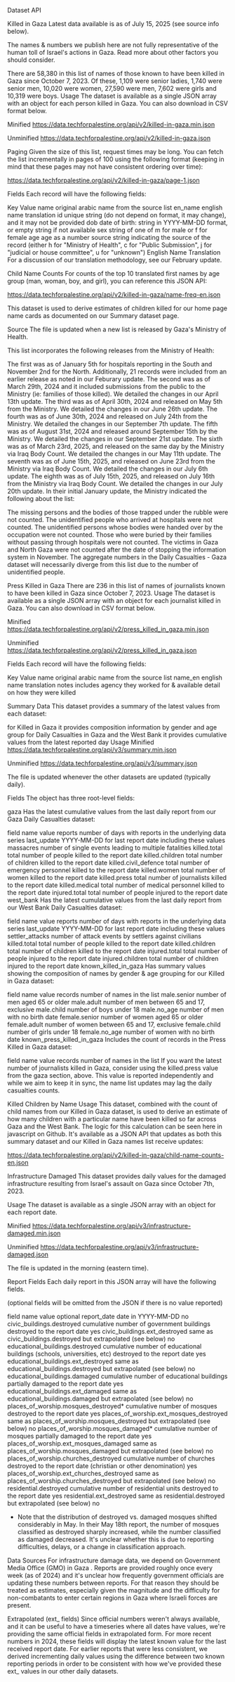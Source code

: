 Dataset API

Killed in Gaza
Latest data available is as of July 15, 2025 (see source info below).

The names & numbers we publish here are not fully representative of the human toll of Israel's actions in Gaza. Read more about other factors you should consider.

There are 58,380 in this list of names of those known to have been killed in Gaza since October 7, 2023. Of these, 1,109 were senior ladies, 1,740 were senior men, 10,020 were women, 27,590 were men, 7,602 were girls and 10,319 were boys.
Usage
The dataset is available as a single JSON array with an object for each person killed in Gaza. You can also download in CSV format below.

Minified
https://data.techforpalestine.org/api/v2/killed-in-gaza.min.json

Unminified
https://data.techforpalestine.org/api/v2/killed-in-gaza.json

Paging
Given the size of this list, request times may be long. You can fetch the list incrementally in pages of 100 using the following format (keeping in mind that these pages may not have consistent ordering over time):

https://data.techforpalestine.org/api/v2/killed-in-gaza/page-1.json

Fields
Each record will have the following fields:

Key	Value
name	original arabic name from the source list
en_name	english name translation
id	unique string (do not depend on format, it may change), and it may not be provided
dob	date of birth: string in YYYY-MM-DD format, or empty string if not available
sex	string of one of m for male or f for female
age	age as a number
source	string indicating the source of the record (either h for "Ministry of Health", c for "Public Submission", j for "judicial or house committee", u for "unknown")
English Name Translation
For a discussion of our translation methodology, see our February update.

Child Name Counts
For counts of the top 10 translated first names by age group (man, woman, boy, and girl), you can reference this JSON API:

https://data.techforpalestine.org/api/v2/killed-in-gaza/name-freq-en.json

This dataset is used to derive estimates of children killed for our home page name cards as documented on our Summary dataset page.

Source
The file is updated when a new list is released by Gaza's Ministry of Health.

This list incorporates the following releases from the Ministry of Health:

The first was as of January 5th for hospitals reporting in the South and November 2nd for the North. Additionally, 21 records were included from an earlier release as noted in our Feburary update.
The second was as of March 29th, 2024 and it included submissions from the public to the Ministry (ie: families of those killed). We detailed the changes in our April 13th update.
The third was as of April 30th, 2024 and released on May 5th from the Ministry. We detailed the changes in our June 26th update.
The fourth was as of June 30th, 2024 and released on July 24th from the Ministry. We detailed the changes in our September 7th update.
The fifth was as of August 31st, 2024 and released around September 15th by the Ministry. We detailed the changes in our September 21st update.
The sixth was as of March 23rd, 2025, and released on the same day by the Ministry via Iraq Body Count. We detailed the changes in our May 11th update.
The seventh was as of June 15th, 2025, and released on June 23rd from the Ministry via Iraq Body Count. We detailed the changes in our July 6th update.
The eighth was as of July 15th, 2025, and released on July 16th from the Ministry via Iraq Body Count. We detailed the changes in our July 20th update.
In their initial January update, the Ministry indicated the following about the list:

The missing persons and the bodies of those trapped under the rubble were not counted.
The unidentified people who arrived at hospitals were not counted.
The unidentified persons whose bodies were handed over by the occupation were not counted.
Those who were buried by their families without passing through hospitals were not counted.
The victims in Gaza and North Gaza were not counted after the date of stopping the information system in November.
The aggregate numbers in the Daily Casualties - Gaza dataset will necessarily diverge from this list due to the number of unidentified people.

Press Killed in Gaza
There are 236 in this list of names of journalists known to have been killed in Gaza since October 7, 2023.
Usage
The dataset is available as a single JSON array with an object for each journalist killed in Gaza. You can also download in CSV format below.

Minified
https://data.techforpalestine.org/api/v2/press_killed_in_gaza.min.json

Unminified
https://data.techforpalestine.org/api/v2/press_killed_in_gaza.json

Fields
Each record will have the following fields:

Key	Value
name	original arabic name from the source list
name_en	english name translation
notes	includes agency they worked for & available detail on how they were killed

Summary Data
This dataset provides a summary of the latest values from each dataset:

for Killed in Gaza it provides composition information by gender and age group
for Daily Casualties in Gaza and the West Bank it provides cumulative values from the latest reported day
Usage
Minified
https://data.techforpalestine.org/api/v3/summary.min.json

Unminified
https://data.techforpalestine.org/api/v3/summary.json

The file is updated whenever the other datasets are updated (typically daily).

Fields
The object has three root-level fields:

gaza
Has the latest cumulative values from the last daily report from our Gaza Daily Casualties dataset:

field name	value
reports	number of days with reports in the underlying data series
last_update	YYYY-MM-DD for last report date including these values
massacres	number of single events leading to multiple fatalities
killed.total	total number of people killed to the report date
killed.children	total number of children killed to the report date
killed.civil_defence	total number of emergency personnel killed to the report date
killed.women	total number of women killed to the report date
killed.press	total number of journalists killed to the report date
killed.medical	total number of medical personnel killed to the report date
injured.total	total number of people injured to the report date
west_bank
Has the latest cumulative values from the last daily report from our West Bank Daily Casualties dataset:

field name	value
reports	number of days with reports in the underlying data series
last_update	YYYY-MM-DD for last report date including these values
settler_attacks	number of attack events by settlers against civilians
killed.total	total number of people killed to the report date
killed.children	total number of children killed to the report date
injured.total	total number of people injured to the report date
injured.children	total number of children injured to the report date
known_killed_in_gaza
Has summary values showing the composition of names by gender & age grouping for our Killed in Gaza dataset:

field name	value
records	number of names in the list
male.senior	number of men aged 65 or older
male.adult	number of men between 65 and 17, exclusive
male.child	number of boys under 18
male.no_age	number of men with no birth date
female.senior	number of women aged 65 or older
female.adult	number of women between 65 and 17, exclusive
female.child	number of girls under 18
female.no_age	number of women with no birth date
known_press_killed_in_gaza
Includes the count of records in the Press Killed in Gaza dataset:

field name	value
records	number of names in the list
If you want the latest number of journalists killed in Gaza, consider using the killed.press value from the gaza section, above. This value is reported independently and while we aim to keep it in sync, the name list updates may lag the daily casualties counts.

Killed Children by Name Usage
This dataset, combined with the count of child names from our Killed in Gaza dataset, is used to derive an estimate of how many children with a particular name have been killed so far across Gaza and the West Bank. The logic for this calculation can be seen here in javascript on Github. It's available as a JSON API that updates as both this summary dataset and our Killed in Gaza names list receive updates:

https://data.techforpalestine.org/api/v2/killed-in-gaza/child-name-counts-en.json


Infrastructure Damaged
This dataset provides daily values for the damaged infrastructure resulting from Israel's assault on Gaza since October 7th, 2023.

Usage
The dataset is available as a single JSON array with an object for each report date.

Minified
https://data.techforpalestine.org/api/v3/infrastructure-damaged.min.json

Unminified
https://data.techforpalestine.org/api/v3/infrastructure-damaged.json

The file is updated in the morning (eastern time).

Report Fields
Each daily report in this JSON array will have the following fields.

(optional fields will be omitted from the JSON if there is no value reported)

field name	value	optional
report_date	date in YYYY-MM-DD	no
civic_buildings.destroyed	cumulative number of government buildings destroyed to the report date	yes
civic_buildings.ext_destroyed	same as civic_buildings.destroyed but extrapolated (see below)	no
educational_buildings.destroyed	cumulative number of educational buildings (schools, universities, etc) destroyed to the report date	yes
educational_buildings.ext_destroyed	same as educational_buildings.destroyed but extrapolated (see below)	no
educational_buildings.damaged	cumulative number of educational buildings partially damaged to the report date	yes
educational_buildings.ext_damaged	same as educational_buildings.damaged but extrapolated (see below)	no
places_of_worship.mosques_destroyed*	cumulative number of mosques destroyed to the report date	yes
places_of_worship.ext_mosques_destroyed	same as places_of_worship.mosques_destroyed but extrapolated (see below)	no
places_of_worship.mosques_damaged*	cumulative number of mosques partially damaged to the report date	yes
places_of_worship.ext_mosques_damaged	same as places_of_worship.mosques_damaged but extrapolated (see below)	no
places_of_worship.churches_destroyed	cumulative number of churches destroyed to the report date (christian or other denomination)	yes
places_of_worship.ext_churches_destroyed	same as places_of_worship.churches_destroyed but extrapolated (see below)	no
residential.destroyed	cumulative number of residential units destroyed to the report date	yes
residential.ext_destroyed	same as residential.destroyed but extrapolated (see below)	no
* Note that the distribution of destroyed vs. damaged mosques shifted considerably in May. In their May 18th report, the number of mosques classified as destroyed sharply increased, while the number classified as damaged decreased. It's unclear whether this is due to reporting difficulties, delays, or a change in classification approach.

Data Sources
For infrastructure damage data, we depend on Government Media Office (GMO) in Gaza . Reports are provided roughly once every week (as of 2024) and it's unclear how frequently government officials are updating these numbers between reports. For that reason they should be treated as estimates, especially given the magnitude and the difficulty for non-combatants to enter certain regions in Gaza where Israeli forces are present.

Extrapolated (ext_ fields)
Since official numbers weren't always available, and it can be useful to have a timeseries where all dates have values, we're providing the same official fields in extrapolated form. For more recent numbers in 2024, these fields will display the latest known value for the last received report date. For earlier reports that were less consistent, we derived incrementing daily values using the difference between two known reporting periods in order to be consistent with how we've provided these ext_ values in our other daily datasets.